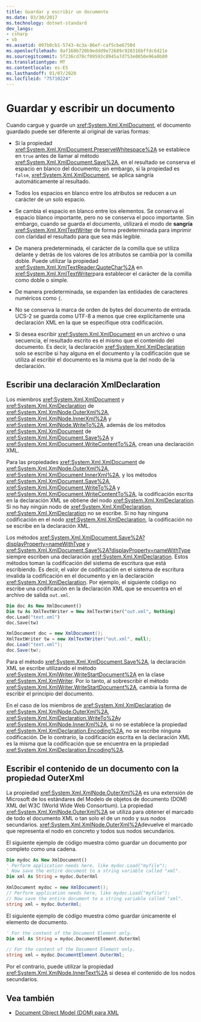 ```yaml
---
title: Guardar y escribir un documento
ms.date: 03/30/2017
ms.technology: dotnet-standard
dev_langs:
- csharp
- vb
ms.assetid: 097b0cb1-5743-4c3a-86ef-caf5cbe6750d
ms.openlocfilehash: 0af160b720b9eddd9e72689c920316bffdc6d21e
ms.sourcegitcommit: 5f236cd78cf09593c8945a7d753e0850e96a0b80
ms.translationtype: MT
ms.contentlocale: es-ES
ms.lasthandoff: 01/07/2020
ms.locfileid: "75710224"
---
```

# <a name="saving-and-writing-a-document"></a>Guardar y escribir un documento
Cuando cargue y guarde un <xref:System.Xml.XmlDocument>, el documento guardado puede ser diferente al original de varias formas:  
  
- Si la propiedad <xref:System.Xml.XmlDocument.PreserveWhitespace%2A> se establece en `true` antes de llamar al método <xref:System.Xml.XmlDocument.Save%2A>, en el resultado se conserva el espacio en blanco del documento; sin embargo, si la propiedad es `false`, <xref:System.Xml.XmlDocument>, se aplica sangría automáticamente al resultado.  
  
- Todos los espacios en blanco entre los atributos se reducen a un carácter de un solo espacio.  
  
- Se cambia el espacio en blanco entre los elementos. Se conserva el espacio blanco importante, pero no se conserva el poco importante. Sin embargo, cuando se guarda el documento, utilizará el modo de **sangría** <xref:System.Xml.XmlTextWriter> de forma predeterminada para imprimir con claridad el resultado para que sea más legible.  
  
- De manera predeterminada, el carácter de la comilla que se utiliza delante y detrás de los valores de los atributos se cambia por la comilla doble. Puede utilizar la propiedad <xref:System.Xml.XmlTextReader.QuoteChar%2A> en <xref:System.Xml.XmlTextWriter>para establecer el carácter de la comilla como doble o simple.  
  
- De manera predeterminada, se expanden las entidades de caracteres numéricos como `{`.  
  
- No se conserva la marca de orden de bytes del documento de entrada. UCS-2 se guarda como UTF-8 a menos que cree explícitamente una declaración XML en la que se especifique otra codificación.  
  
- Si desea escribir <xref:System.Xml.XmlDocument> en un archivo o una secuencia, el resultado escrito es el mismo que el contenido del documento. Es decir, la declaración <xref:System.Xml.XmlDeclaration> solo se escribe si hay alguna en el documento y la codificación que se utiliza al escribir el documento es la misma que la del nodo de la declaración.  
  
## <a name="writing-an-xmldeclaration"></a>Escribir una declaración XmlDeclaration  
 Los miembros <xref:System.Xml.XmlDocument> y <xref:System.Xml.XmlDeclaration> de <xref:System.Xml.XmlNode.OuterXml%2A>, <xref:System.Xml.XmlNode.InnerXml%2A> y <xref:System.Xml.XmlNode.WriteTo%2A>, además de los métodos <xref:System.Xml.XmlDocument> de <xref:System.Xml.XmlDocument.Save%2A> y <xref:System.Xml.XmlDocument.WriteContentTo%2A>, crean una declaración XML.  
  
 Para las propiedades <xref:System.Xml.XmlDocument> de <xref:System.Xml.XmlNode.OuterXml%2A>, <xref:System.Xml.XmlDocument.InnerXml%2A>, y los métodos <xref:System.Xml.XmlDocument.Save%2A>, <xref:System.Xml.XmlDocument.WriteTo%2A> y <xref:System.Xml.XmlDocument.WriteContentTo%2A>, la codificación escrita en la declaración XML se obtiene del nodo <xref:System.Xml.XmlDeclaration>. Si no hay ningún nodo de <xref:System.Xml.XmlDeclaration>, <xref:System.Xml.XmlDeclaration> no se escribe. Si no hay ninguna codificación en el nodo <xref:System.Xml.XmlDeclaration>, la codificación no se escribe en la declaración XML.  
  
 Los métodos <xref:System.Xml.XmlDocument.Save%2A?displayProperty=nameWithType> y <xref:System.Xml.XmlDocument.Save%2A?displayProperty=nameWithType> siempre escriben una declaración <xref:System.Xml.XmlDeclaration>. Estos métodos toman la codificación del sistema de escritura que está escribiendo. Es decir, el valor de codificación en el sistema de escritura invalida la codificación en el documento y en la declaración <xref:System.Xml.XmlDeclaration>. Por ejemplo, el siguiente código no escribe una codificación en la declaración XML que se encuentra en el archivo de salida `out.xml`.  
  
```vb  
Dim doc As New XmlDocument()  
Dim tw As XmlTextWriter = New XmlTextWriter("out.xml", Nothing)  
doc.Load("text.xml")  
doc.Save(tw)  
```  
  
```csharp  
XmlDocument doc = new XmlDocument();  
XmlTextWriter tw = new XmlTextWriter("out.xml", null);  
doc.Load("text.xml");  
doc.Save(tw);  
```  
  
 Para el método <xref:System.Xml.XmlDocument.Save%2A>, la declaración XML se escribe utilizando el método <xref:System.Xml.XmlWriter.WriteStartDocument%2A> en la clase <xref:System.Xml.XmlWriter>. Por lo tanto, al sobrescribir el método <xref:System.Xml.XmlWriter.WriteStartDocument%2A>, cambia la forma de escribir el principio del documento.  
  
 En el caso de los miembros de <xref:System.Xml.XmlDeclaration> de <xref:System.Xml.XmlNode.OuterXml%2A>, <xref:System.Xml.XmlDeclaration.WriteTo%2A>y <xref:System.Xml.XmlNode.InnerXml%2A>, si no se establece la propiedad <xref:System.Xml.XmlDeclaration.Encoding%2A>, no se escribe ninguna codificación. De lo contrario, la codificación escrita en la declaración XML es la misma que la codificación que se encuentra en la propiedad <xref:System.Xml.XmlDeclaration.Encoding%2A>.  
  
## <a name="writing-document-content-using-the-outerxml-property"></a>Escribir el contenido de un documento con la propiedad OuterXml  
 La propiedad <xref:System.Xml.XmlNode.OuterXml%2A> es una extensión de Microsoft de los estándares del Modelo de objetos de documento (DOM) XML del W3C (World Wide Web Consortium). La propiedad <xref:System.Xml.XmlNode.OuterXml%2A> se utiliza para obtener el marcado de todo el documento XML o tan solo el de un nodo y sus nodos secundarios. <xref:System.Xml.XmlNode.OuterXml%2A>devuelve el marcado que representa el nodo en concreto y todos sus nodos secundarios.  
  
 El siguiente ejemplo de código muestra cómo guardar un documento por completo como una cadena.  
  
```vb  
Dim mydoc As New XmlDocument()  
' Perform application needs here, like mydoc.Load("myfile");  
' Now save the entire document to a string variable called "xml".  
Dim xml As String = mydoc.OuterXml  
```  
  
```csharp  
XmlDocument mydoc = new XmlDocument();  
// Perform application needs here, like mydoc.Load("myfile");  
// Now save the entire document to a string variable called "xml".  
string xml = mydoc.OuterXml;  
```  
  
 El siguiente ejemplo de código muestra cómo guardar únicamente el elemento de documento.  
  
```vb  
' For the content of the Document Element only.  
Dim xml As String = mydoc.DocumentElement.OuterXml  
```  
  
```csharp  
// For the content of the Document Element only.  
string xml = mydoc.DocumentElement.OuterXml;  
```  
  
 Por el contrario, puede utilizar la propiedad <xref:System.Xml.XmlNode.InnerText%2A> si desea el contenido de los nodos secundarios.  
  
## <a name="see-also"></a>Vea también

- [Document Object Model (DOM) para XML](../../../../docs/standard/data/xml/xml-document-object-model-dom.md)
